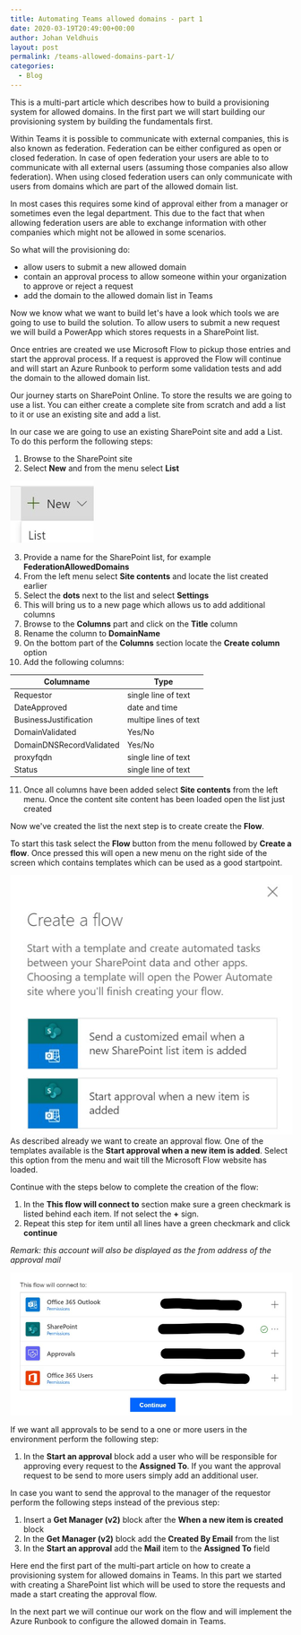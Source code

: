 ```yaml
---
title: Automating Teams allowed domains - part 1
date: 2020-03-19T20:49:00+00:00
author: Johan Veldhuis
layout: post
permalink: /teams-allowed-domains-part-1/
categories:
  - Blog
---
```

This is a multi-part article which describes how to build a provisioning system for allowed domains. In the first part we will start building our provisioning system by building the fundamentals first.

Within Teams it is possible to communicate with external companies, this is also known as federation. Federation can be either configured as open or closed federation. In case of open federation your users are able to to communicate with all external users \(assuming those companies also allow federation\). When using closed federation users can only communicate with users from domains which are part of the allowed domain list.

In most cases this requires some kind of approval either from a manager or sometimes even the legal department. This due to the fact that when allowing federation users are able to exchange information with other companies which might not be allowed in some scenarios.

So what will the provisioning do:

* allow users to submit a new allowed domain
* contain an approval process to allow someone within your organization to approve or reject a request
* add the domain to the allowed domain list in Teams

Now we know what we want to build let's have a look which tools we are going to use to build the solution. To allow users to submit a new request we will build a PowerApp which stores requests in a SharePoint list. 

Once entries are created we use Microsoft Flow to pickup those entries and start the approval process. If a request is approved the Flow will continue and will start an Azure Runbook to perform some validation tests and add the domain to the allowed domain list.

Our journey starts on SharePoint Online. To store the results we are going to use a list. You can either create a complete site from scratch and add a list to it or use an existing site and add a list. 

In our case we are going to use an existing SharePoint site and add a List.
To do this perform the following steps:

1. Browse to the SharePoint site
2. Select **New** and from the menu select **List**

![New menu](/assets/images/teamsalloweddomains/New_list.jpg)

3. Provide a name for the SharePoint list, for example **FederationAllowedDomains**
4. From the left menu select **Site contents** and locate the list created earlier
5. Select the **dots** next to the list and select **Settings**
6. This will bring us to a new page which allows us to add additional columns
7. Browse to the **Columns** part and click on the **Title** column
8. Rename the column to **DomainName**
9. On the bottom part of the **Columns** section locate the **Create column** option
10. Add the following columns:

| Columname | Type                |
| --------- | ------------------- |
| Requestor | single line of text |
| DateApproved | date and time |
| BusinessJustification | multipe lines of text |
| DomainValidated | Yes/No |
| DomainDNSRecordValidated | Yes/No |
| proxyfqdn | single line of text |
| Status | single line of text |

11. Once all columns have been added select **Site contents** from the left menu. Once the content site content has been loaded open the list just created

Now we've created the list the next step is to create create the **Flow**. 

To start this task select the **Flow** button from the menu followed by **Create a flow**.
Once pressed this will open a new menu on the right side of the screen which contains templates which can be used as a good startpoint.

![Microsoft Flow templates](/assets/images/teamsalloweddomains/Create_Flow_Select_Template.jpg)
As described already we want to create an approval flow. One of the templates available is the **Start approval when a new item is added**. Select this option from the menu and wait till the Microsoft Flow website has loaded.

Continue with the steps below to complete the creation of the flow:

1. In the **This flow will connect to** section make sure a green checkmark is listed behind each item. If not select the **+** sign. 
2. Repeat this step for item until all lines have a green checkmark and click **continue**

_Remark: this account will also be displayed as the from address of the approval mail_

![Provide flow permissions to use your account](/assets/images/teamsalloweddomains/Create_Flow_Connect.jpg)

If we want all approvals to be send to a one or more users in the environment perform the following step:

1. In the **Start an approval** block add a user who will be responsible for approving every request to the **Assigned To**. If you want the approval request to be send to more users simply add an additional user.

In case you want to send the approval to the manager of the requestor perform the following steps instead of the previous step:

1. Insert a **Get Manager \(v2\)** block after the **When a new item is created** block
2. In the **Get Manager \(v2\)** block add the **Created By Email** from the list
3. In the **Start an approval** add the **Mail** item to the **Assigned To** field

Here end the first part of the multi-part article on how to create a provisioning system for allowed domains in Teams. In this part we started with creating a SharePoint list which will be used to store the requests and made a start creating the approval flow.

In the next part we will continue our work on the flow and will implement the Azure Runbook to configure the allowed domain in Teams.